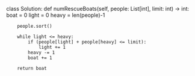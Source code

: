 class Solution:
    def numRescueBoats(self, people: List[int], limit: int) -> int:
        boat = 0
        light = 0
        heavy = len(people)-1
        
        people.sort()

        while light <= heavy:
            if (people[light] + people[heavy] <= limit):
                light += 1
            heavy -= 1
            boat += 1
            
        return boat

